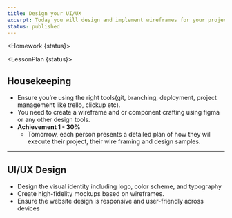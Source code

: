 ```yaml
---
title: Design your UI/UX
excerpt: Today you will design and implement wireframes for your project.
status: published
---
```


<script>
	import Homework from "$lib/components/Homework.svelte";
	import LessonPlan from "$lib/components/LessonPlan.svelte";
	import Achievement from "$lib/components/Achievement.svelte";
</script>

<Homework {status}>

</Homework>

<LessonPlan {status}>

<h2>Housekeeping</h2>

- Ensure you’re using the right tools(git, branching, deployment, project management like trello, clickup etc).
- You need to create a wireframe and or component crafting using figma or any other design tools.
- **Achievement 1 - 30%** 
	- Tomorrow, each person presents a detailed plan of how they will execute their project, their wire framing and design samples.


---

<h2> UI/UX Design </h2>

- Design the visual identity including logo, color scheme, and typography
- Create high-fidelity mockups based on wireframes.
- Ensure the website design is responsive and user-friendly across devices

</LessonPlan>

